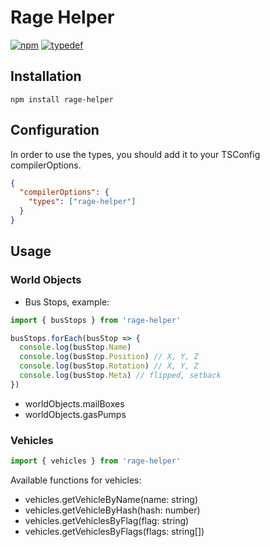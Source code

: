 # Rage Helper
[![npm](https://img.shields.io/npm/v/rage-helper.svg?style=flat)](https://www.npmjs.com/package/rage-helper)
[![typedef](https://img.shields.io/badge/typedef-.d.ts-blue.svg?style=flat&longCache=true)](https://github.com/FalcoG/rage-helper/blob/main/typings.d.ts)

## Installation

```npm install rage-helper```

## Configuration
In order to use the types, you should add it to your TSConfig compilerOptions.

```json
{
  "compilerOptions": {
    "types": ["rage-helper"]
  }
}

```

## Usage
### World Objects
- Bus Stops, example:
```javascript
import { busStops } from 'rage-helper'

busStops.forEach(busStop => {
  console.log(busStop.Name)
  console.log(busStop.Position) // X, Y, Z
  console.log(busStop.Rotation) // X, Y, Z
  console.log(busStop.Meta) // flipped, setback
})
```
- worldObjects.mailBoxes
- worldObjects.gasPumps

### Vehicles
```javascript
import { vehicles } from 'rage-helper'
```
Available functions for vehicles:
- vehicles.getVehicleByName(name: string)
- vehicles.getVehicleByHash(hash: number)
- vehicles.getVehiclesByFlag(flag: string)
- vehicles.getVehiclesByFlags(flags: string[])
